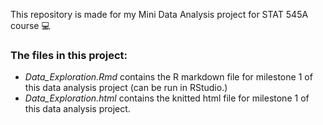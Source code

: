 This repository is made for my Mini Data Analysis project for STAT 545A course 💻

### The files in this project:

* *Data_Exploration.Rmd* contains the R markdown file for milestone 1 of this data analysis project (can be run in RStudio.)
* *Data_Exploration.html* contains the knitted html file for milestone 1 of this data analysis project.

